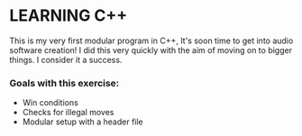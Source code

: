 # LEARNING C++
This is my very first modular program in C++, It's soon time to get into audio software creation!
I did this very quickly with the aim of moving on to bigger things. I consider it a success.

### Goals with this exercise:
* Win conditions
* Checks for illegal moves
* Modular setup with a header file